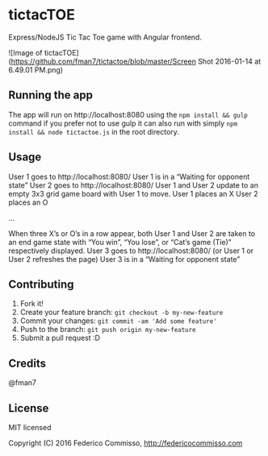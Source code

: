 # tictacTOE

Express/NodeJS Tic Tac Toe game with Angular frontend.

![Image of tictacTOE](https://github.com/fman7/tictactoe/blob/master/Screen Shot 2016-01-14 at 6.49.01 PM.png)

## Running the app

The app will run on http://localhost:8080 using the `npm install && gulp` command if you prefer not to use gulp it can also run with simply `npm install && node tictactoe.js` in the root directory.

## Usage

User 1 goes to http://localhost:8080/
User 1 is in a “Waiting for opponent state”
User 2 goes to http://localhost:8080/ 
User 1 and User 2 update to an empty 3x3 grid game board with User 1 to move.
User 1 places an X
User 2 places an O

…

When three X’s or O’s in a row appear, both User 1 and User 2 are taken to an end game state with “You win”, “You lose”, or “Cat’s game (Tie)” respectively displayed.
User 3 goes to http://localhost:8080/ (or User 1 or User 2 refreshes the page)
User 3 is in a “Waiting for opponent state”

## Contributing

1. Fork it!
2. Create your feature branch: `git checkout -b my-new-feature`
3. Commit your changes: `git commit -am 'Add some feature'`
4. Push to the branch: `git push origin my-new-feature`
5. Submit a pull request :D

## Credits

@fman7

## License

MIT licensed

Copyright (C) 2016 Federico Commisso, http://federicocommisso.com